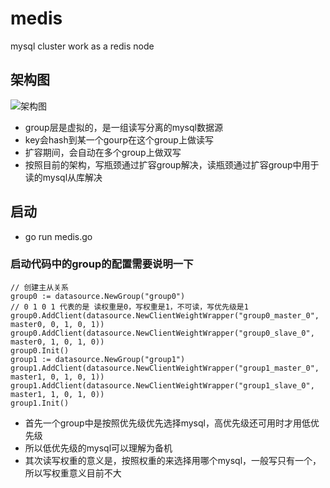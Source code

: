 # medis
mysql cluster work as a redis node

## 架构图
![架构图](https://raw.githubusercontent.com/wudikua/medis/master/medis.png)

* group层是虚拟的，是一组读写分离的mysql数据源
* key会hash到某一个gourp在这个group上做读写
* 扩容期间，会自动在多个group上做双写
* 按照目前的架构，写瓶颈通过扩容group解决，读瓶颈通过扩容group中用于读的mysql从库解决

## 启动

* go run medis.go

### 启动代码中的group的配置需要说明一下

```
// 创建主从关系
group0 := datasource.NewGroup("group0")
// 0 1 0 1 代表的是 读权重是0，写权重是1，不可读，写优先级是1
group0.AddClient(datasource.NewClientWeightWrapper("group0_master_0", master0, 0, 1, 0, 1))
group0.AddClient(datasource.NewClientWeightWrapper("group0_slave_0", master0, 1, 0, 1, 0))
group0.Init()
group1 := datasource.NewGroup("group1")
group1.AddClient(datasource.NewClientWeightWrapper("group1_master_0", master1, 0, 1, 0, 1))
group1.AddClient(datasource.NewClientWeightWrapper("group1_slave_0", master1, 1, 0, 1, 0))
group1.Init()
```

* 首先一个group中是按照优先级优先选择mysql，高优先级还可用时才用低优先级
* 所以低优先级的mysql可以理解为备机
* 其次读写权重的意义是，按照权重的来选择用哪个mysql，一般写只有一个，所以写权重意义目前不大